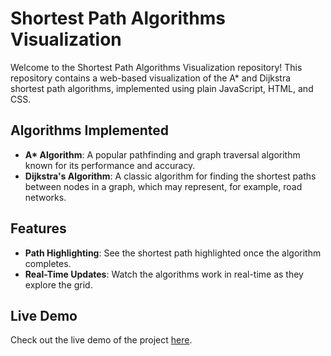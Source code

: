 # Shortest Path Algorithms Visualization

Welcome to the Shortest Path Algorithms Visualization repository! This repository contains a web-based visualization of the A* and Dijkstra shortest path algorithms, implemented using plain JavaScript, HTML, and CSS.

## Algorithms Implemented

- **A\* Algorithm**: A popular pathfinding and graph traversal algorithm known for its performance and accuracy.
- **Dijkstra's Algorithm**: A classic algorithm for finding the shortest paths between nodes in a graph, which may represent, for example, road networks.

## Features

- **Path Highlighting**: See the shortest path highlighted once the algorithm completes.
- **Real-Time Updates**: Watch the algorithms work in real-time as they explore the grid.

## Live Demo

Check out the live demo of the project [here](https://narenmagarz.github.io/shortest-path-finding-algorithm-visualizer/).



